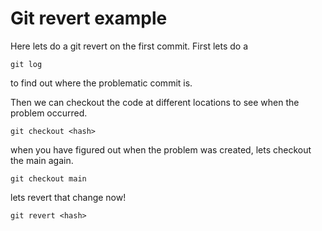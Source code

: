 # Git revert example

Here lets do a git revert on the first commit. First lets do a

    git log

to find out where the problematic commit is.

Then we can checkout the code at different locations to see when the problem occurred.

    git checkout <hash>

when you have figured out when the problem was created, lets checkout the main again.

    git checkout main

lets revert that change now!

    git revert <hash>